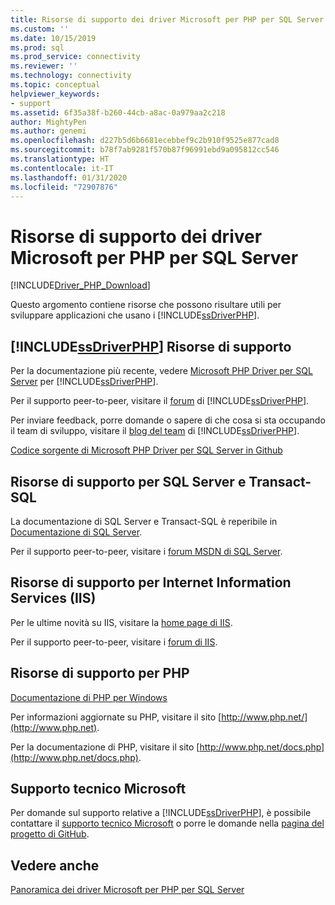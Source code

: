 ```yaml
---
title: Risorse di supporto dei driver Microsoft per PHP per SQL Server | Microsoft Docs
ms.custom: ''
ms.date: 10/15/2019
ms.prod: sql
ms.prod_service: connectivity
ms.reviewer: ''
ms.technology: connectivity
ms.topic: conceptual
helpviewer_keywords:
- support
ms.assetid: 6f35a38f-b260-44cb-a8ac-0a979aa2c218
author: MightyPen
ms.author: genemi
ms.openlocfilehash: d227b5d6b6681ecebbef9c2b910f9525e877cad8
ms.sourcegitcommit: b78f7ab9281f570b87f96991ebd9a095812cc546
ms.translationtype: HT
ms.contentlocale: it-IT
ms.lasthandoff: 01/31/2020
ms.locfileid: "72907876"
---
```

# <a name="support-resources-for-the-microsoft-drivers-for-php-for-sql-server"></a>Risorse di supporto dei driver Microsoft per PHP per SQL Server
[!INCLUDE[Driver_PHP_Download](../../includes/driver_php_download.md)]

Questo argomento contiene risorse che possono risultare utili per sviluppare applicazioni che usano i [!INCLUDE[ssDriverPHP](../../includes/ssdriverphp_md.md)].  
  
## <a name="ssdriverphp-support-resources"></a>[!INCLUDE[ssDriverPHP](../../includes/ssdriverphp_md.md)] Risorse di supporto  
Per la documentazione più recente, vedere [Microsoft PHP Driver per SQL Server](../../connect/php/microsoft-php-driver-for-sql-server.md) per [!INCLUDE[ssDriverPHP](../../includes/ssdriverphp_md.md)].  
  
Per il supporto peer-to-peer, visitare il [forum](https://social.msdn.microsoft.com/Forums/sqlserver/home?forum=sqldriverforphp) di [!INCLUDE[ssDriverPHP](../../includes/ssdriverphp_md.md)].  
  
Per inviare feedback, porre domande o sapere di che cosa si sta occupando il team di sviluppo, visitare il [blog del team](https://blogs.msdn.microsoft.com/sqlphp/) di [!INCLUDE[ssDriverPHP](../../includes/ssdriverphp_md.md)].  
  
[Codice sorgente di Microsoft PHP Driver per SQL Server in Github](https://github.com/Microsoft/msphpsql)  
  
## <a name="sql-server-and-transact-sql-support-resources"></a>Risorse di supporto per SQL Server e Transact-SQL
La documentazione di SQL Server e Transact-SQL è reperibile in [Documentazione di SQL Server](../../sql-server/index.yml).
  
Per il supporto peer-to-peer, visitare i [forum MSDN di SQL Server](https://social.msdn.microsoft.com/Forums/sqlserver/home).  
  
## <a name="internet-information-services-iis-support-resources"></a>Risorse di supporto per Internet Information Services (IIS)  
Per le ultime novità su IIS, visitare la [home page di IIS](https://www.iis.net/).  
  
Per il supporto peer-to-peer, visitare i [forum di IIS](https://forums.iis.net/).  
  
## <a name="php-support-resources"></a>Risorse di supporto per PHP  
[Documentazione di PHP per Windows](https://windows.php.net/)  
  
Per informazioni aggiornate su PHP, visitare il sito [http://www.php.net/](http://www.php.net).  
  
Per la documentazione di PHP, visitare il sito [http://www.php.net/docs.php](http://www.php.net/docs.php).  
  
## <a name="microsoft-customer-support"></a>Supporto tecnico Microsoft  
Per domande sul supporto relative a [!INCLUDE[ssDriverPHP](../../includes/ssdriverphp_md.md)], è possibile contattare il [supporto tecnico Microsoft](https://support.microsoft.com/contactus/) o porre le domande nella [pagina del progetto di GitHub](https://github.com/Microsoft/msphpsql/issues).  
  
## <a name="see-also"></a>Vedere anche  
[Panoramica dei driver Microsoft per PHP per SQL Server](../../connect/php/overview-of-the-php-sql-driver.md)
  
